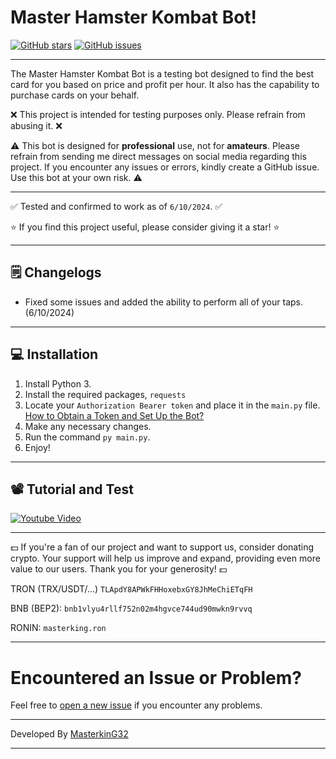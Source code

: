 # Master Hamster Kombat Bot!

[![GitHub stars](https://img.shields.io/github/stars/masterking32/MasterHamsterKombatBot.svg)](https://github.com/masterking32/MasterHamsterKombatBot/stargazers)
[![GitHub issues](https://img.shields.io/github/issues/masterking32/MasterHamsterKombatBot.svg)](https://github.com/masterking32/MasterHamsterKombatBot/issues)

<hr>

The Master Hamster Kombat Bot is a testing bot designed to find the best card for you based on price and profit per hour. It also has the capability to purchase cards on your behalf.

❌ This project is intended for testing purposes only. Please refrain from abusing it. ❌

⚠️ This bot is designed for **professional** use, not for **amateurs**. Please refrain from sending me direct messages on social media regarding this project. If you encounter any issues or errors, kindly create a GitHub issue. Use this bot at your own risk. ⚠️

<hr>

✅ Tested and confirmed to work as of `6/10/2024`. ✅

⭐ If you find this project useful, please consider giving it a star! ⭐

<hr>

## 🗒️ Changelogs

- Fixed some issues and added the ability to perform all of your taps. (6/10/2024)

<hr>

## 💻 Installation

1. Install Python 3.
2. Install the required packages, `requests`
3. Locate your `Authorization Bearer token` and place it in the `main.py` file. [How to Obtain a Token and Set Up the Bot?](https://www.youtube.com/watch?v=cjWE7DmMFgw)
4. Make any necessary changes.
5. Run the command `py main.py`.
6. Enjoy!

<hr>

## 📽️ Tutorial and Test

<a href="https://www.youtube.com/watch?v=cjWE7DmMFgw">
  <img align="center" src="https://raw.githubusercontent.com/masterking32/MasterHamsterKombatBot/main/thumbnail.png" alt="Youtube Video" />
</a>

<hr>

💵 If you're a fan of our project and want to support us, consider donating crypto. Your support will help us improve and expand, providing even more value to our users. Thank you for your generosity! 💵

TRON (TRX/USDT/...)
`TLApdY8APWkFHHoxebxGY8JhMeChiETqFH`

BNB (BEP2):
`bnb1vlyu4rllf752n02m4hgvce744ud90mwkn9rvvq`

RONIN:
`masterking.ron`

<hr>

# Encountered an Issue or Problem?

Feel free to [open a new issue](https://github.com/masterking32/MasterHamsterKombatBot/issues) if you encounter any problems.

---

Developed By [MasterkinG32](https://github.com/masterking32)

<hr>
